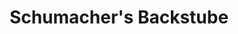 ---
title: "Schumacher's Backstube"
url: /verl/schumachers-backstube-paderborner-strasse/
shop: Bäckerei
---